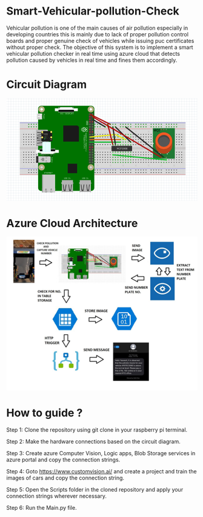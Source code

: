 # Smart-Vehicular-pollution-Check
Vehicular pollution is one of the main causes of air pollution especially in developing countries this is mainly due to lack of proper pollution control boards and proper genuine check of vehicles while issuing puc certificates without proper check. The objective of this system is to implement a smart vehicular pollution checker in real time using azure cloud that detects pollution caused by vehicles in real time and fines them accordingly.
# Circuit Diagram
![alt text](https://github.com/YaswantSaiKrishna/Smart-Vehicular-pollution-Check/blob/main/Images/CircuitImage.png?raw=true)
# Azure Cloud Architecture
![alt text](https://github.com/YaswantSaiKrishna/Smart-Vehicular-pollution-Check/blob/main/Images/Architecture.jpeg?raw=true)
# How to guide ?
Step 1: Clone the repository using git clone in your raspberry pi terminal.

Step 2: Make the hardware connections based on the circuit diagram.

Step 3: Create azure Computer Vision, Logic apps, Blob Storage services in azure portal and copy the connection strings.

Step 4: Goto https://www.customvision.ai/ and create a project and train the images of cars and copy the connection string.

Step 5: Open the Scripts folder in the cloned repository and apply your connection strings wherever necessary.

Step 6: Run the Main.py file.
